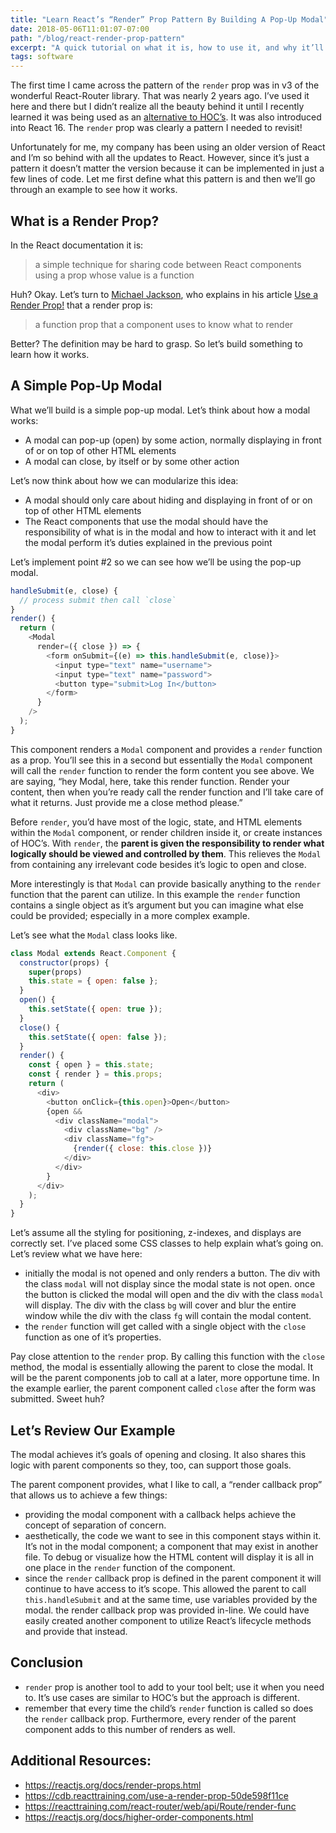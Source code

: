 ```yaml
---
title: "Learn React’s “Render” Prop Pattern By Building A Pop-Up Modal"
date: 2018-05-06T11:01:07-07:00
path: "/blog/react-render-prop-pattern"
excerpt: "A quick tutorial on what it is, how to use it, and why it’ll make your React code easier to work with."
tags: software
---
```


The first time I came across the pattern of the `render` prop was in v3 of the wonderful React-Router library. That was nearly 2 years ago. I’ve used it here and there but I didn’t realize all the beauty behind it until I recently learned it was being used as an [alternative to HOC’s](https://cdb.reacttraining.com/use-a-render-prop-50de598f11ce). It was also introduced into React 16. The `render` prop was clearly a pattern I needed to revisit!

Unfortunately for me, my company has been using an older version of React and I’m so behind with all the updates to React. However, since it’s just a pattern it doesn’t matter the version because it can be implemented in just a few lines of code. Let me first define what this pattern is and then we’ll go through an example to see how it works.

## What is a Render Prop?

In the React documentation it is:

> a simple technique for sharing code between React components using a prop whose value is a function

Huh? Okay. Let’s turn to [Michael Jackson](https://medium.com/@mjackson), who explains in his article [Use a Render Prop!](https://cdb.reacttraining.com/use-a-render-prop-50de598f11ce) that a render prop is:

> a function prop that a component uses to know what to render

Better? The definition may be hard to grasp. So let’s build something to learn how it works.

## A Simple Pop-Up Modal

What we’ll build is a simple pop-up modal. Let’s think about how a modal works:

- A modal can pop-up (open) by some action, normally displaying in front of or on top of other HTML elements
- A modal can close, by itself or by some other action

Let’s now think about how we can modularize this idea:

- A modal should only care about hiding and displaying in front of or on top of other HTML elements
- The React components that use the modal should have the responsibility of what is in the modal and how to interact with it and let the modal perform it’s duties explained in the previous point

Let’s implement point #2 so we can see how we’ll be using the pop-up modal.

```javascript
handleSubmit(e, close) {
  // process submit then call `close`
}
render() {
  return (
    <Modal
      render=({ close }) => {
        <form onSubmit={(e) => this.handleSubmit(e, close)}>
          <input type="text" name="username">
          <input type="text" name="password">
          <button type="submit>Log In</button>
        </form>
      }
    />
  );
}
```

This component renders a `Modal` component and provides a `render` function as a prop. You’ll see this in a second but essentially the `Modal` component will call the `render` function to render the form content you see above. We are saying, “hey Modal, here, take this render function. Render your content, then when you’re ready call the render function and I’ll take care of what it returns. Just provide me a close method please.”

Before `render`, you’d have most of the logic, state, and HTML elements within the `Modal` component, or render children inside it, or create instances of HOC’s. With `render`, the **parent is given the responsibility to render what logically should be viewed and controlled by them**. This relieves the `Modal` from containing any irrelevant code besides it’s logic to open and close.

More interestingly is that `Modal` can provide basically anything to the `render` function that the parent can utilize. In this example the `render` function contains a single object as it’s argument but you can imagine what else could be provided; especially in a more complex example.

Let’s see what the `Modal` class looks like.

```javascript
class Modal extends React.Component {
  constructor(props) {
    super(props)
    this.state = { open: false };
  }
  open() {
    this.setState({ open: true });
  }
  close() {
    this.setState({ open: false });
  }
  render() {
    const { open } = this.state;
    const { render } = this.props;
    return (
      <div>
        <button onClick={this.open}>Open</button>
        {open &&
          <div className="modal">
            <div className="bg" />
            <div className="fg">
              {render({ close: this.close })}
            </div>
          </div>
        }
      </div>
    );  
  }
}
```

Let’s assume all the styling for positioning, z-indexes, and displays are correctly set. I’ve placed some CSS classes to help explain what’s going on. Let’s review what we have here:

- initially the modal is not opened and only renders a button. The div with the class `modal` will not display since the modal state is not open.
once the button is clicked the modal will open and the div with the class `modal` will display. The div with the class `bg` will cover and blur the entire window while the div with the class `fg` will contain the modal content.
- the `render` function will get called with a single object with the `close` function as one of it’s properties.

Pay close attention to the `render` prop. By calling this function with the `close` method, the modal is essentially allowing the parent to close the modal. It will be the parent components job to call at a later, more opportune time. In the example earlier, the parent component called `close` after the form was submitted. Sweet huh?

## Let’s Review Our Example

The modal achieves it’s goals of opening and closing. It also shares this logic with parent components so they, too, can support those goals.

The parent component provides, what I like to call, a “render callback prop” that allows us to achieve a few things:

- providing the modal component with a callback helps achieve the concept of separation of concern.
- aesthetically, the code we want to see in this component stays within it. It’s not in the modal component; a component that may exist in another file. To debug or visualize how the HTML content will display it is all in one place in the `render` function of the component.
- since the `render` callback prop is defined in the parent component it will continue to have access to it’s scope. This allowed the parent to call `this.handleSubmit` and at the same time, use variables provided by the modal.
the render callback prop was provided in-line. We could have easily created another component to utilize React’s lifecycle methods and provide that instead.

## Conclusion

- `render` prop is another tool to add to your tool belt; use it when you need to. It’s use cases are similar to HOC’s but the approach is different.
- remember that every time the child’s `render` function is called so does the `render` callback prop. Furthermore, every render of the parent component adds to this number of renders as well.

## Additional Resources:

- https://reactjs.org/docs/render-props.html
- https://cdb.reacttraining.com/use-a-render-prop-50de598f11ce
- https://reacttraining.com/react-router/web/api/Route/render-func
- https://reactjs.org/docs/higher-order-components.html
